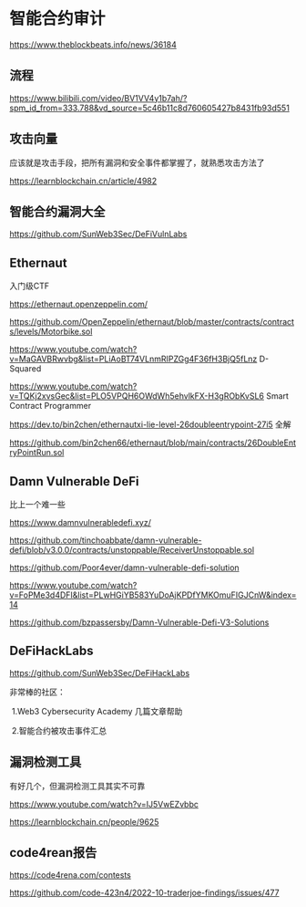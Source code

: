# 智能合约审计

https://www.theblockbeats.info/news/36184



## 流程

https://www.bilibili.com/video/BV1VV4y1b7ah/?spm_id_from=333.788&vd_source=5c46b11c8d760605427b8431fb93d551





## 攻击向量

应该就是攻击手段，把所有漏洞和安全事件都掌握了，就熟悉攻击方法了

https://learnblockchain.cn/article/4982





## 智能合约漏洞大全

https://github.com/SunWeb3Sec/DeFiVulnLabs





## Ethernaut

入门级CTF

https://ethernaut.openzeppelin.com/

https://github.com/OpenZeppelin/ethernaut/blob/master/contracts/contracts/levels/Motorbike.sol

https://www.youtube.com/watch?v=MaGAVBRwvbg&list=PLiAoBT74VLnmRIPZGg4F36fH3BjQ5fLnz D-Squared

https://www.youtube.com/watch?v=TQKj2xvsGec&list=PLO5VPQH6OWdWh5ehvlkFX-H3gRObKvSL6 Smart Contract Programmer

https://dev.to/bin2chen/ethernautxi-lie-level-26doubleentrypoint-27i5 全解

https://github.com/bin2chen66/ethernaut/blob/main/contracts/26DoubleEntryPointRun.sol



## Damn Vulnerable DeFi

比上一个难一些

https://www.damnvulnerabledefi.xyz/

https://github.com/tinchoabbate/damn-vulnerable-defi/blob/v3.0.0/contracts/unstoppable/ReceiverUnstoppable.sol

https://github.com/Poor4ever/damn-vulnerable-defi-solution

https://www.youtube.com/watch?v=FoPMe3d4DFI&list=PLwHGiYB583YuDoAjKPDfYMKOmuFIGJCnW&index=14

https://github.com/bzpassersby/Damn-Vulnerable-Defi-V3-Solutions



## DeFiHackLabs

https://github.com/SunWeb3Sec/DeFiHackLabs

非常棒的社区：

​	1.Web3 Cybersecurity Academy 几篇文章帮助

​	2.智能合约被攻击事件汇总





## 漏洞检测工具

有好几个，但漏洞检测工具其实不可靠

https://www.youtube.com/watch?v=IJ5VwEZvbbc

https://learnblockchain.cn/people/9625





## code4rean报告

https://code4rena.com/contests

https://github.com/code-423n4/2022-10-traderjoe-findings/issues/477